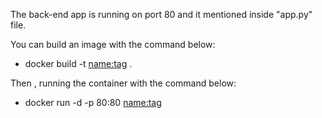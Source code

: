 The back-end app is running on port 80 and it mentioned inside "app.py" file.

You can build an image with the command below:
* docker build -t <name:tag> .

Then , running the container with the command below:
* docker run -d -p 80:80 <name:tag>
